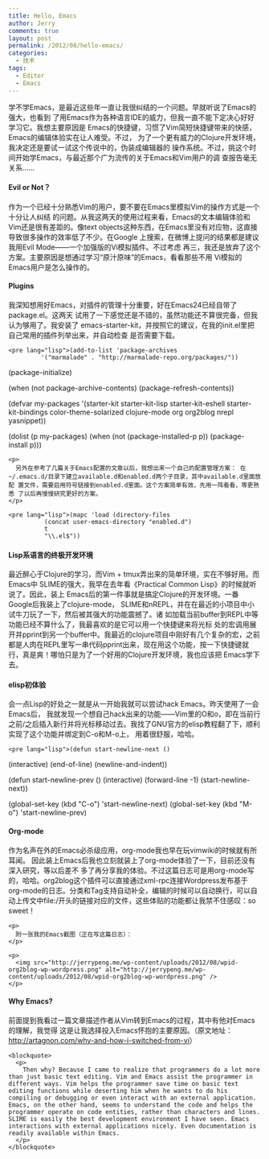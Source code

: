 ```yaml
---
title: Hello, Emacs
author: Jerry
comments: true
layout: post
permalink: /2012/08/hello-emacs/
categories:
  - 技术
tags:
  - Editor
  - Emacs
---
```

学不学Emacs，是最近这些年一直让我很纠结的一个问题。早就听说了Emacs的强大，也看到 了用Emacs作为各种语言IDE的威力，但我一直不能下定决心好好学习它。我想主要原因是 Emacs的快捷键，习惯了Vim简短快捷键带来的快感，Emacs的编辑体验实在让人难受。不过， 为了一个更有威力的Clojure开发环境，我决定还是要试一试这个传说中的，伪装成编辑器的 操作系统。不过，挑这个时间开始学Emacs，与最近那个广为流传的关于Emacs和Vim用户的调 查报告毫无关系……

<div id="outline-container-1" class="outline-4">
  <h4 id="sec-1">
    Evil or Not？
  </h4>
  
  <div id="text-1" class="outline-text-4">
    <p>
      作为一个已经十分熟悉Vim的用户，要不要在Emacs里模拟Vim的操作方式是一个十分让人纠结 的问题。从我这两天的使用过程来看，Emacs的文本编辑体验和Vim还是很有差距的。像text objects这种东西，在Emacs里没有对应物，这直接导致很多操作的效率低了不少。在Google 上搜索，在微博上提问的结果都是建议我用Evil Mode——一个加强版的Vi模拟插件。不过考虑 再三，我还是放弃了这个方案。主要原因是想通过学习“原汁原味”的Emacs，看看那些不用 Vi模拟的Emacs用户是怎么操作的。
    </p>
  </div>
</div>

<div id="outline-container-2" class="outline-4">
  <h4 id="sec-2">
    Plugins
  </h4>
  
  <div id="text-2" class="outline-text-4">
    <p>
      我深知想用好Emacs，对插件的管理十分重要，好在Emacs24已经自带了package.el。这两天 试用了一下感觉还是不错的，虽然功能还不算很完备，但我认为够用了。我安装了 emacs-starter-kit，并按照它的建议，在我的init.el里把自己常用的插件列举出来，并自动检查 是否需要下载。
    </p>
    
    <pre lang="lisp">(add-to-list 'package-archives
             '("marmalade" . "http://marmalade-repo.org/packages/"))
(package-initialize)

(when (not package-archive-contents)
  (package-refresh-contents))

(defvar my-packages
  '(starter-kit
    starter-kit-lisp
    starter-kit-eshell
    starter-kit-bindings
    color-theme-solarized
    clojure-mode
    org
    org2blog
    nrepl
    yasnippet))

(dolist (p my-packages)
  (when (not (package-installed-p p))
    (package-install p)))
</pre>
    
    <p>
      另外在参考了几篇关于Emacs配置的文章以后，我想出来一个自己的配置管理方案： 在~/.emacs.d/目录下建立available.d和enabled.d两个子目录，其中available.d里面放配 置文件，需要启用符号链接到enabled.d里面。这个方案简单有效，先用一阵看看，等更熟悉 了以后再慢慢研究更好的方案。
    </p>
    
    <pre lang="lisp">(mapc 'load (directory-files
              (concat user-emacs-directory "enabled.d")
              t
              "\\.el$"))
</pre>
  </div>
</div>

<div id="outline-container-3" class="outline-4">
  <h4 id="sec-3">
    Lisp系语言的终极开发环境
  </h4>
  
  <div id="text-3" class="outline-text-4">
    <p>
      最近醉心于Clojure的学习，而Vim + tmux弄出来的简单环境，实在不够好用。而Emacs中 SLIME的强大，我早在去年看《Practical Common Lisp》的时候就听说了。因此，装上 Emacs后的第一件事就是搞定Clojure的开发环境。一番Google后我装上了clojure-mode， SLIME和nREPL，并在在最近的小项目中小试牛刀玩了一下，然后被其强大的功能震撼了。诸 如加载当前buffer到REPL中等功能已经不算什么了，我最喜欢的是它可以用一个快捷键来将光标 处的宏调用展开并pprint到另一个buffer中。我最近的clojure项目中刚好有几个复杂的宏，之前都是人肉在REPL里写一串代码pprint出来，现在用这个功能，按一下快捷键就行，真是爽！哪怕只是为了一个好用的Clojure开发环境，我也应该把 Emacs学下去。
    </p>
  </div>
</div>

<div id="outline-container-4" class="outline-4">
  <h4 id="sec-4">
    elisp初体验
  </h4>
  
  <div id="text-4" class="outline-text-4">
    <p>
      会一点Lisp的好处之一就是从一开始我就可以尝试hack Emacs。昨天使用了一会Emacs后， 我就发现一个想自己hack出来的功能——Vim里的O和o，即在当前行之前/之后插入新行并将光标移动过去。我找了GNU官方的elisp教程翻了下，顺利实现了这个功能并绑定到C-o和M-o上， 用着很舒服，哈哈。
    </p>
    
    <pre lang="lisp">(defun start-newline-next ()
  (interactive)
  (end-of-line)
  (newline-and-indent))

(defun start-newline-prev ()
  (interactive)
  (forward-line -1)
  (start-newline-next))

(global-set-key (kbd "C-o") 'start-newline-next)
(global-set-key (kbd "M-o") 'start-newline-prev)
</pre>
  </div>
</div>

<div id="outline-container-5" class="outline-4">
  <h4 id="sec-5">
    Org-mode
  </h4>
  
  <div id="text-5" class="outline-text-4">
    <p>
      作为名声在外的Emacs必杀级应用，org-mode我也早在玩vimwiki的时候就有所耳闻。 因此装上Emacs后我也立刻就装上了org-mode体验了一下，目前还没有深入研究，等以后差不 多了再分享我的体验。不过这篇日志可是用org-mode写的，哈哈。org2blog这个插件可以直接通过xml-rpc连接Wordpress发布基于org-mode的日志。分类和Tag支持自动补全，编辑的时候可以自动换行，可以自动上传文中file:/开头的链接对应的文件，这些体贴的功能都让我禁不住感叹：so sweet！
    </p>
    
    <p>
      附一张我的Emacs截图（正在写这篇日志）：
    </p>
    
    <p>
      <img src="http://jerrypeng.me/wp-content/uploads/2012/08/wpid-org2blog-wp-wordpress.png" alt="http://jerrypeng.me/wp-content/uploads/2012/08/wpid-org2blog-wp-wordpress.png" />
    </p>
  </div>
</div>

<div id="outline-container-6" class="outline-4">
  <h4 id="sec-6">
    Why Emacs?
  </h4>
  
  <div id="text-6" class="outline-text-4">
    <p>
      前面提到我看过一篇文章描述作者从Vim转到Emacs的过程，其中有他对Emacs的理解，我觉得 这是让我选择投入Emacs怀抱的主要原因。（原文地址： <a href="http://artagnon.com/why-and-how-i-switched-from-vi">http://artagnon.com/why-and-how-i-switched-from-vi</a>）
    </p>
    
    <blockquote>
      <p>
        Then why? Because I came to realize that programmers do a lot more than just basic text editing. Vim and Emacs assist the programmer in different ways. Vim helps the programmer save time on basic text editing functions while deserting him when he wants to do his compiling or debugging or even interact with an external application. Emacs, on the other hand, seems to understand the code and helps the programmer operate on code entities, rather than characters and lines. SLIME is easily the best development environment I have seen. Emacs interactions with external applications nicely. Even documentation is readily available within Emacs.
      </p>
    </blockquote>
  </div>
</div>
